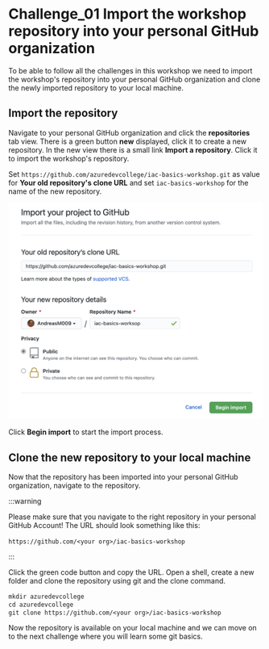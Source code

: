 # Challenge_01 Import the workshop repository into your personal GitHub organization

To be able to follow all the challenges in this workshop we need to import
the workshop's repository into your personal GitHub organization and clone
the newly imported repository to your local machine.

## Import the repository

Navigate to your personal GitHub organization and click the **repositories**
tab view. There is a green button **new** displayed, click it to create a new
repository. In the new view there is a small link **Import a repository**.
Click it to import the workshop's repository.

Set `https://github.com/azuredevcollege/iac-basics-workshop.git` as value for
**Your old repository's clone URL** and set `iac-basics-workshop` for the
name of the new repository.

![Import Workshop Repository](./images/import-repo.png)

Click **Begin import** to start the import process.

## Clone the new repository to your local machine

Now that the repository has been imported into your personal GitHub
organization, navigate to the repository.

:::warning

Please make sure that you navigate to the right repository in your
personal GitHub Account! The URL should look something like this:

`https://github.com/<your org>/iac-basics-workshop`

:::

Click the green code button and copy the URL. Open a shell, create a new
folder and clone the repository using git and the clone command.

```Shell
mkdir azuredevcollege
cd azuredevcollege
git clone https://github.com/<your org>/iac-basics-workshop
```

Now the repository is available on your local machine and we can move on to
the next challenge where you will learn some git basics.
